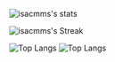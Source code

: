 <!-- ## Hi there 👋 -->

<!--
**isacmms/isacmms** is a ✨ _special_ ✨ repository because its `README.md` (this file) appears on your GitHub profile.

Here are some ideas to get you started:

- 🔭 I’m currently working on ...
- 🌱 I’m currently learning ...
- 👯 I’m looking to collaborate on ...
- 🤔 I’m looking for help with ...
- 💬 Ask me about ...
- 📫 How to reach me: ...
- 😄 Pronouns: ...
- ⚡ Fun fact: ...
-->

![isacmms's stats](https://github-readme-stats-three-lime-86.vercel.app/api?username=isacmms&theme=transparent&show_icons=true&hide_border=true&count_private=true&layout=compact&show=prs_merged,prs_merged_percentage)

![isacmms's Streak](https://github-readme-streak-stats.herokuapp.com/?user=isacmms&theme=vue-dark&theme=transparent&show_icons=true&hide_border=true&count_private=true&layout=compact)

![Top Langs](https://github-readme-stats-three-lime-86.vercel.app/api/top-langs/?username=isacmms&theme=transparent&show_icons=true&hide_border=true&count_private=true&layout=compact&langs_count=20)
![Top Langs](https://github-readme-stats-three-lime-86.vercel.app/api/wakatime/?username=isacmms&theme=transparent&show_icons=true&hide_border=true&count_private=true)
<!-- ![isacmms's Top Languages](https://github-readme-stats-three-lime-86.vercel.app/api/top-langs/?username=isacmms&theme=dark&show_icons=true&hide_border=true&count_private=true&layout=compact) -->
